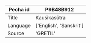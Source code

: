 |Pecha id | P9B48B912
| --- | --- 
|Title | Kauśikasūtra 
|Language | ['English', 'Sanskrit']
|Source | 'GRETIL'